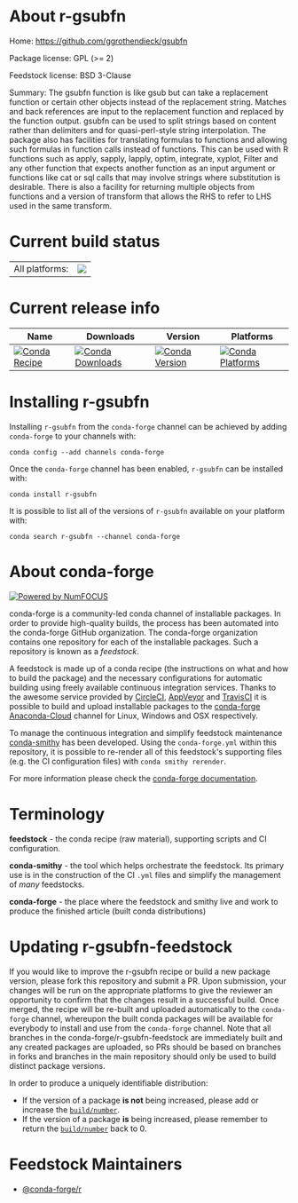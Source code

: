 About r-gsubfn
==============

Home: https://github.com/ggrothendieck/gsubfn

Package license: GPL (>= 2)

Feedstock license: BSD 3-Clause

Summary: The gsubfn function is like gsub but can take a replacement  function or certain other objects instead of the replacement string. Matches and back references are input to the replacement function and  replaced by the function output.   gsubfn can be used to split strings  based on content rather than delimiters and for quasi-perl-style string  interpolation. The package also has facilities for translating formulas  to functions and allowing such formulas in function calls instead of  functions.  This can be used with R functions such as apply, sapply, lapply, optim, integrate, xyplot, Filter and any other function that  expects another function as an input argument or functions like cat or sql calls that may involve strings where substitution is desirable. There is also a facility for returning multiple objects from functions and a version of transform that allows the RHS to refer to LHS used in the same transform.



Current build status
====================


<table><tr><td>All platforms:</td>
    <td>
      <a href="https://dev.azure.com/conda-forge/feedstock-builds/_build/latest?definitionId=1223&branchName=master">
        <img src="https://dev.azure.com/conda-forge/feedstock-builds/_apis/build/status/r-gsubfn-feedstock?branchName=master">
      </a>
    </td>
  </tr>
</table>

Current release info
====================

| Name | Downloads | Version | Platforms |
| --- | --- | --- | --- |
| [![Conda Recipe](https://img.shields.io/badge/recipe-r--gsubfn-green.svg)](https://anaconda.org/conda-forge/r-gsubfn) | [![Conda Downloads](https://img.shields.io/conda/dn/conda-forge/r-gsubfn.svg)](https://anaconda.org/conda-forge/r-gsubfn) | [![Conda Version](https://img.shields.io/conda/vn/conda-forge/r-gsubfn.svg)](https://anaconda.org/conda-forge/r-gsubfn) | [![Conda Platforms](https://img.shields.io/conda/pn/conda-forge/r-gsubfn.svg)](https://anaconda.org/conda-forge/r-gsubfn) |

Installing r-gsubfn
===================

Installing `r-gsubfn` from the `conda-forge` channel can be achieved by adding `conda-forge` to your channels with:

```
conda config --add channels conda-forge
```

Once the `conda-forge` channel has been enabled, `r-gsubfn` can be installed with:

```
conda install r-gsubfn
```

It is possible to list all of the versions of `r-gsubfn` available on your platform with:

```
conda search r-gsubfn --channel conda-forge
```


About conda-forge
=================

[![Powered by NumFOCUS](https://img.shields.io/badge/powered%20by-NumFOCUS-orange.svg?style=flat&colorA=E1523D&colorB=007D8A)](http://numfocus.org)

conda-forge is a community-led conda channel of installable packages.
In order to provide high-quality builds, the process has been automated into the
conda-forge GitHub organization. The conda-forge organization contains one repository
for each of the installable packages. Such a repository is known as a *feedstock*.

A feedstock is made up of a conda recipe (the instructions on what and how to build
the package) and the necessary configurations for automatic building using freely
available continuous integration services. Thanks to the awesome service provided by
[CircleCI](https://circleci.com/), [AppVeyor](https://www.appveyor.com/)
and [TravisCI](https://travis-ci.com/) it is possible to build and upload installable
packages to the [conda-forge](https://anaconda.org/conda-forge)
[Anaconda-Cloud](https://anaconda.org/) channel for Linux, Windows and OSX respectively.

To manage the continuous integration and simplify feedstock maintenance
[conda-smithy](https://github.com/conda-forge/conda-smithy) has been developed.
Using the ``conda-forge.yml`` within this repository, it is possible to re-render all of
this feedstock's supporting files (e.g. the CI configuration files) with ``conda smithy rerender``.

For more information please check the [conda-forge documentation](https://conda-forge.org/docs/).

Terminology
===========

**feedstock** - the conda recipe (raw material), supporting scripts and CI configuration.

**conda-smithy** - the tool which helps orchestrate the feedstock.
                   Its primary use is in the construction of the CI ``.yml`` files
                   and simplify the management of *many* feedstocks.

**conda-forge** - the place where the feedstock and smithy live and work to
                  produce the finished article (built conda distributions)


Updating r-gsubfn-feedstock
===========================

If you would like to improve the r-gsubfn recipe or build a new
package version, please fork this repository and submit a PR. Upon submission,
your changes will be run on the appropriate platforms to give the reviewer an
opportunity to confirm that the changes result in a successful build. Once
merged, the recipe will be re-built and uploaded automatically to the
`conda-forge` channel, whereupon the built conda packages will be available for
everybody to install and use from the `conda-forge` channel.
Note that all branches in the conda-forge/r-gsubfn-feedstock are
immediately built and any created packages are uploaded, so PRs should be based
on branches in forks and branches in the main repository should only be used to
build distinct package versions.

In order to produce a uniquely identifiable distribution:
 * If the version of a package **is not** being increased, please add or increase
   the [``build/number``](https://conda.io/docs/user-guide/tasks/build-packages/define-metadata.html#build-number-and-string).
 * If the version of a package **is** being increased, please remember to return
   the [``build/number``](https://conda.io/docs/user-guide/tasks/build-packages/define-metadata.html#build-number-and-string)
   back to 0.

Feedstock Maintainers
=====================

* [@conda-forge/r](https://github.com/conda-forge/r/)

